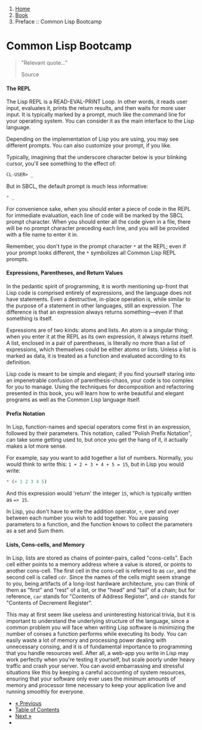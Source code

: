<ol class="breadcrumb">
  <li><a href="/">Home</a></li>
  <li><a href="/book/">Book</a></li>
  <li class="active">Preface :: Common Lisp Bootcamp</li>
</ol>

# Common Lisp Bootcamp

> "Relevant quote..."
> <footer>Source</footer>

#### The REPL

The Lisp REPL is a READ-EVAL-PRINT Loop.  In other words, it reads user input, evaluates it, prints the return results, and then waits for more user input.  It is typically marked by a prompt, much like the command line for your operating system.  You can consider it as the main interface to the Lisp language.

Depending on the implementation of Lisp you are using, you may see different prompts.  You can also customize your prompt, if you like.

Typically, imagining that the underscore character below is your blinking cursor, you'll see something to the effect of:

```lisp
CL-USER> _
```

But in SBCL, the default prompt is much less informative:

```lisp
* _
```

For convenience sake, when you should enter a piece of code in the REPL for immediate evaluation, each line of code will be marked by the SBCL prompt character.  When you should enter all the code given in a file, there will be no prompt character preceding each line, and you will be provided with a file name to enter it in.

Remember, you don't type in the prompt character `*` at the REPL; even if your prompt looks different, the `*` symbolizes all Common Lisp REPL prompts.

#### Expressions, Parentheses, and Return Values

In the pedantic spirit of programming, it is worth mentioning up-front that Lisp code is comprised entirely of expressions, and the language does not have statements.  Even a destructive, in-place operation is, while similar to the purpose of a statement in other languages, still an expression.  The difference is that an expression always returns something&mdash;even if that something is itself.

Expressions are of two kinds: atoms and lists.  An atom is a singular thing; when you enter it at the REPL as its own expression, it always returns itself.  A list, enclosed in a pair of parentheses, is literally no more than a list of expressions, which themselves could be either atoms or lists.  Unless a list is marked as data, it is treated as a function and evaluated according to its definition.

Lisp code is meant to be simple and elegant; if you find yourself staring into an impenetrable confusion of parenthesis-chaos, your code is too complex for you to manage.  Using the techniques for decomposition and refactoring presented in this book, you will learn how to write beautiful and elegant programs as well as the Common Lisp language itself.

#### Prefix Notation

In Lisp, function-names and special operators come first in an expression, followed by their parameters.  This notation, called "Polish Prefix Notation", can take some getting used to, but once you get the hang of it, it actually makes a lot more sense.

For example, say you want to add together a list of numbers.  Normally, you would think to write this: `1 + 2 + 3 + 4 + 5 = 15`, but in Lisp you would write:

```lisp
* (+ 1 2 3 4 5)
```

And this expression would 'return' the integer `15`, which is typically written as `=> 15`.

In Lisp, you don't have to write the addition operator, `+`, over and over between each number you wish to add together.  You are passing parameters to a function, and the function knows to collect the parameters as a set and Sum them.

#### Lists, Cons-cells, and Memory

In Lisp, lists are stored as chains of pointer-pairs, called "cons-cells".  Each cell either points to a memory address where a value is stored, or points to another cons-cell.  The first cell in the cons-cell is referred to as `car`, and the second cell is called `cdr`.  Since the names of the cells might seem strange to you, being artifacts of a long-lost hardware architecture, you can think of them as "first" and "rest" of a list, or the "head" and "tail" of a chain; but for reference, `car` stands for "Contents of Address Register", and `cdr` stands for "Contents of Decrement Register".

This may at first seem like useless and uninteresting historical trivia, but it is important to understand the underlying structure of the language, since a common problem you will face when writing Lisp software is minimizing the number of conses a function performs while executing its body.  You can easily waste a lot of memory and processing power dealing with unnecessary consing, and it is of fundamental importance to programming that you handle resources well. After all, a web-app you write in Lisp may work perfectly when you're testing it yourself, but scale poorly under heavy traffic and crash your server.  You can avoid embarrassing and stressful situations like this by keeping a careful accounting of system resources, ensuring that your software only ever uses the minimum amounts of memory and processor time necessary to keep your application live and running smoothly for everyone.

<ul class="pager">
  <li class="previous"><a href="/book/introduction/">&laquo; Previous</a></li>
  <li><a href="/book/">Table of Contents</a></li>
  <li class="next"><a href="/book/style-guide/">Next &raquo;</a><li>
</ul>
